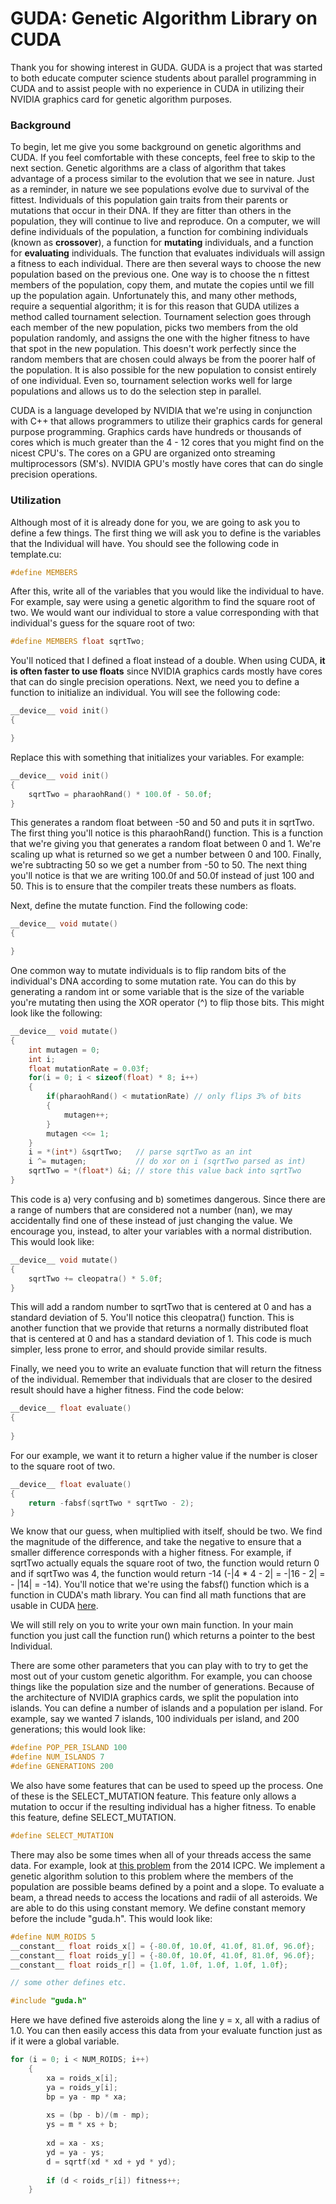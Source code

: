 GUDA: Genetic Algorithm Library on CUDA
=======================================

Thank you for showing interest in GUDA. GUDA is a project that was started to both educate computer science students about parallel programming in CUDA and to assist people with no experience in CUDA in utilizing their NVIDIA graphics card for genetic algorithm purposes.

### Background
To begin, let me give you some background on genetic algorithms and CUDA. If you feel comfortable with these concepts, feel free to skip to the next section. Genetic algorithms are a class of algorithm that takes advantage of a process similar to the evolution that we see in nature. Just as a reminder, in nature we see populations evolve due to survival of the fittest. Individuals of this population gain traits from their parents or mutations that occur in their DNA. If they are fitter than others in the population, they will continue to live and reproduce. On a computer, we will define individuals of the population, a function for combining individuals (known as **crossover**), a function for **mutating** individuals, and a function for **evaluating** individuals. The function that evaluates individuals will assign a fitness to each individual. There are then several ways to choose the new population based on the previous one. One way is to choose the n fittest members of the population, copy them, and mutate the copies until we fill up the population again. Unfortunately this, and many other methods, require a sequential algorithm; it is for this reason that GUDA utilizes a method called tournament selection. Tournament selection goes through each member of the new population, picks two members from the old population randomly, and assigns the one with the higher fitness to have that spot in the new population. This doesn't work perfectly since the random members that are chosen could always be from the poorer half of the population. It is also possible for the new population to consist entirely of one individual. Even so, tournament selection works well for large populations and allows us to do the selection step in parallel.

CUDA is a language developed by NVIDIA that we're using in conjunction with C++ that allows programmers to utilize their graphics cards for general purpose programming. Graphics cards have hundreds or thousands of cores which is much greater than the 4 - 12 cores that you might find on the nicest CPU's. The cores on a GPU are organized onto streaming multiprocessors (SM's). NVIDIA GPU's mostly have cores that can do single precision operations.

### Utilization
Although most of it is already done for you, we are going to ask you to define a few things. The first thing we will ask you to define is the variables that the Individual will have. You should see the following code in template.cu:
```C++
#define MEMBERS
```
After this, write all of the variables that you would like the individual to have. For example, say were using a genetic algorithm to find the square root of two. We would want our individual to store a value corresponding with that individual's guess for the square root of two:
```C++
#define MEMBERS float sqrtTwo;
```
You'll noticed that I defined a float instead of a double. When using CUDA, **it is often faster to use floats** since NVIDIA graphics cards mostly have cores that can do single precision operations. Next, we need you to define a function to initialize an individual. You will see the following code:
```C++
__device__ void init()
{

}
```
Replace this with something that initializes your variables. For example:
```C++
__device__ void init()
{
	sqrtTwo = pharaohRand() * 100.0f - 50.0f;
}
```
This generates a random float between -50 and 50 and puts it in sqrtTwo. The first thing you'll notice is this pharaohRand() function. This is a function that we're giving you that generates a random float between 0 and 1. We're scaling up what is returned so we get a number between 0 and 100. Finally, we're subtracting 50 so we get a number from -50 to 50. The next thing you'll notice is that we are writing 100.0f and 50.0f instead of just 100 and 50. This is to ensure that the compiler treats these numbers as floats.

Next, define the mutate function. Find the following code:
```C++
__device__ void mutate()
{

}
```
One common way to mutate individuals is to flip random bits of the individual's DNA according to some mutation rate. You can do this by generating a random int or some variable that is the size of the variable you're mutating then using the XOR operator (^) to flip those bits. This might look like the following:
```C++
__device__ void mutate()
{
	int mutagen = 0;
	int i;
	float mutationRate = 0.03f;
	for(i = 0; i < sizeof(float) * 8; i++)
	{
		if(pharaohRand() < mutationRate) // only flips 3% of bits
		{
			mutagen++;
		}
		mutagen <<= 1;
	}
	i = *(int*) &sqrtTwo;   // parse sqrtTwo as an int
	i ^= mutagen;           // do xor on i (sqrtTwo parsed as int)
	sqrtTwo = *(float*) &i; // store this value back into sqrtTwo
}
```
This code is a) very confusing and b) sometimes dangerous. Since there are a range of numbers that are considered not a number (nan), we may accidentally find one of these instead of just changing the value. We encourage you, instead, to alter your variables with a normal distribution. This would look like:
```C++
__device__ void mutate()
{
	sqrtTwo += cleopatra() * 5.0f;
}
```
This will add a random number to sqrtTwo that is centered at 0 and has a standard deviation of 5. You'll notice this cleopatra() function. This is another function that we provide that returns a normally distributed float that is centered at 0 and has a standard deviation of 1. This code is much simpler, less prone to error, and should provide similar results.

Finally, we need you to write an evaluate function that will return the fitness of the individual. Remember that individuals that are closer to the desired result should have a higher fitness. Find the code below:
```C++
__device__ float evaluate()
{
	
}
```
For our example, we want it to return a higher value if the number is closer to the square root of two.
```C++
__device__ float evaluate()
{
	return -fabsf(sqrtTwo * sqrtTwo - 2);
}
```
We know that our guess, when multiplied with itself, should be two. We find the magnitude of the difference, and take the negative to ensure that a smaller difference corresponds with a higher fitness. For example, if sqrtTwo actually equals the square root of two, the function would return 0 and if sqrtTwo was 4, the function would return -14 (-|4 * 4 - 2| = -|16 - 2| = - |14| = -14). You'll notice that we're using the fabsf() function which is a function in CUDA's math library. You can find all math functions that are usable in CUDA [here](http://docs.nvidia.com/cuda/cuda-math-api/group__CUDA__MATH__SINGLE.html#group__CUDA__MATH__SINGLE).

We will still rely on you to write your own main function. In your main function you just call the function run() which returns a pointer to the best Individual.

There are some other parameters that you can play with to try to get the most out of your custom genetic algorithm. For example, you can choose things like the population size and the number of generations. Because of the architecture of NVIDIA graphics cards, we split the population into islands. You can define a number of islands and a population per island. For example, say we wanted 7 islands, 100 individuals per island, and 200 generations; this would look like:
```C++
#define POP_PER_ISLAND 100
#define NUM_ISLANDS 7
#define GENERATIONS 200
```
We also have some features that can be used to speed up the process. One of these is the SELECT_MUTATION feature. This feature only allows a mutation to occur if the resulting individual has a higher fitness. To enable this feature, define SELECT_MUTATION.
```C++
#define SELECT_MUTATION
```

There may also be some times when all of your threads access the same data. For example, look at [this problem](https://icpcarchive.ecs.baylor.edu/index.php?option=com_onlinejudge&Itemid=8&category=622&page=show_problem&problem=4532) from the 2014 ICPC. We implement a genetic algorithm solution to this problem where the members of the population are possible beams defined by a point and a slope. To evaluate a beam, a thread needs to access the locations and radii of all asteroids. We are able to do this using constant memory. We define constant memory before the include "guda.h". This would look like:
```C++
#define NUM_ROIDS 5
__constant__ float roids_x[] = {-80.0f, 10.0f, 41.0f, 81.0f, 96.0f};
__constant__ float roids_y[] = {-80.0f, 10.0f, 41.0f, 81.0f, 96.0f};
__constant__ float roids_r[] = {1.0f, 1.0f, 1.0f, 1.0f, 1.0f};

// some other defines etc.

#include "guda.h"
```
Here we have defined five asteroids along the line y = x, all with a radius of 1.0. You can then easily access this data from your evaluate function just as if it were a global variable.
```C++
for (i = 0; i < NUM_ROIDS; i++)
    {
		xa = roids_x[i];
		ya = roids_y[i];
		bp = ya - mp * xa;
	
		xs = (bp - b)/(m - mp);
		ys = m * xs + b;
	
		xd = xa - xs;
		yd = ya - ys;
		d = sqrtf(xd * xd + yd * yd);
	
		if (d < roids_r[i]) fitness++;
    }
```